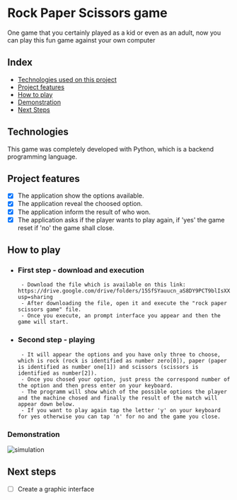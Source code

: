 # Rock Paper Scissors game
One game that you certainly played as a kid or even as an adult, now you can play this fun game against your own computer

## Index
- <a href="#-technologies"> Technologies used on this project </a>
- <a href="#-features"> Project features </a>
- <a href="#-how"> How to play </a>
- <a href="#-demo"> Demonstration </a>
- <a href="#-next"> Next Steps </a>

## Technologies
This game was completely developed with Python, which is a backend programming language.  


## Project features
- [x] The application show the options available.
- [x] The application reveal the choosed option.
- [x] The application inform the result of who won.
- [x] The application asks if the player wants to play again, if 'yes' the game reset if 'no' the game shall close.

##  How to play
- ### First step - download and execution
       - Download the file which is available on this link: https://drive.google.com/drive/folders/15SfSYauucn_aS8DY9PCT9blIsXXa2rX2?usp=sharing
       - After downloading the file, open it and execute the "rock paper scissors game" file.
       - Once you execute, an prompt interface you appear and then the game will start.
- ### Second step - playing
       - It will appear the options and you have only three to choose, which is rock (rock is identified as number zero[0]), paper (paper is identified as number one[1]) and scissors (scissors is identified as number[2]).
       - Once you chosed your option, just press the correspond number of the option and then press enter on your keyboard.
       - The programm will show which of the possible options the player and the machine chosed and finally the result of the match will appear down below.
       - If you want to play again tap the letter 'y' on your keyboard for yes otherwise you can tap 'n' for no and the game you close.


### Demonstration
![simulation](https://github.com/theuusc/RockPaperScissorsGame/assets/130078547/b66dbdaa-cea6-48f9-81ad-4d216223179e)

## Next steps
- [ ] Create a graphic interface
